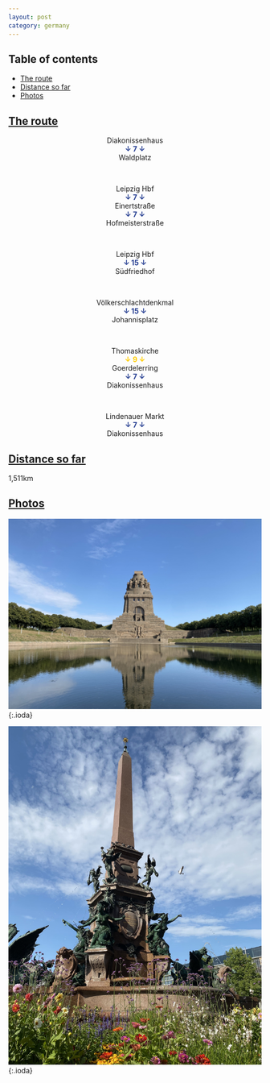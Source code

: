 ```yaml
---
layout: post
category: germany
---
```



## Table of contents
- [The route](#the-route)
- [Distance so far](#distance-so-far)
- [Photos](#photos)


## [The route](#the-route)

<center> Diakonissenhaus </center>

<center> <span style="color:#213a8f "> <b> ↓ 7 ↓ </b> </span> </center>

<center> Waldplatz </center>

<span> <br> </span>

<center> Leipzig Hbf </center>

<center> <span style="color:#213a8f "> <b> ↓ 7 ↓ </b> </span> </center>

<center> Einertstraße </center>

<center> <span style="color:#213a8f "> <b> ↓ 7 ↓ </b> </span> </center>

<center> Hofmeisterstraße </center>

<span> <br> </span>

<center> Leipzig Hbf </center>

<center> <span style="color:#213a8f "> <b> ↓ 15 ↓ </b> </span> </center>

<center> Südfriedhof </center>

<span> <br> </span>

<center> Völkerschlachtdenkmal </center>

<center> <span style="color:#213a8f "> <b> ↓ 15 ↓ </b> </span> </center>

<center> Johannisplatz </center>

<span> <br> </span>

<center> Thomaskirche </center>

<center> <span style="color:#ffcc00 "> <b> ↓ 9 ↓ </b> </span> </center>

<center> Goerdelerring </center>

<center> <span style="color:#213a8f "> <b> ↓ 7 ↓ </b> </span> </center>

<center> Diakonissenhaus </center>

<span> <br> </span>

<center> Lindenauer Markt </center>

<center> <span style="color:#213a8f "> <b> ↓ 7 ↓ </b> </span> </center>

<center> Diakonissenhaus </center>


## [Distance so far](#distance-so-far)

1,511km

## [Photos](#photos)

![theme logo](pictures/131-min.JPG){:.ioda}

![theme logo](pictures/132-min.JPG){:.ioda}









